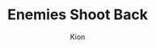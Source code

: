 ---
index : 16
author : Kion
title : Enemies Shoot Back
slug : gtk-invaders
source : https://github.com/kion-dgl/DashGL-GTK-Invaders-Tutorial/tree/master/16_Enemies_Shoot_Back
length : 19
---
